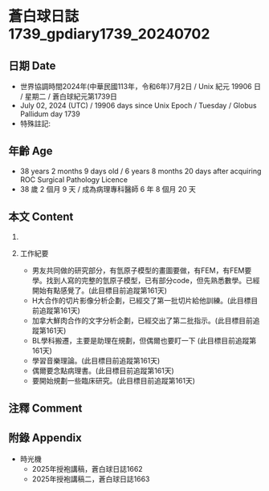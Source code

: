 [_metadata_:encoding]: - "utf-8"
[_metadata_:language]: - "zh-Hant-TW"
[_metadata_:fileformat]: - "markdown"
[_metadata_:MIME_type]: - "text/plain"
[_metadata_:markdown_version]: - "commonmark version 0.30"
[_metadata_:markdown_spec]: - "https://spec.commonmark.org/0.30/"

# 蒼白球日誌1739_gpdiary1739_20240702 #

## 日期 Date ##

* 世界協調時間2024年(中華民國113年，令和6年)7月2日 / Unix 紀元 19906 日 / 星期二 / 蒼白球紀元第1739日
* July 02, 2024 (UTC) / 19906 days since Unix Epoch / Tuesday / Globus Pallidum day 1739
* 特殊註記:

## 年齡 Age ##

* 38 years 2 months 9 days old / 6 years 8 months 20 days after acquiring ROC Surgical Pathology Licence
* 38 歲 2 個月 9 天 / 成為病理專科醫師 6 年 8 個月 20 天

## 本文 Content ##

1. 

2. 工作紀要

    - 男友共同做的研究部分，有氫原子模型的畫圖要做，有FEM，有FEM要學。找到人寫的完整的氫原子模型，已有部分code，但先熟悉數學。已經開始有點感覺了。(此目標目前追蹤第161天)
    - H大合作的切片影像分析企劃，已經交了第一批切片給他訓練。(此目標目前追蹤第161天)
    - 加拿大鮮肉合作的文字分析企劃，已經交出了第二批指示。(此目標目前追蹤第161天)
    - BL學科搬遷，主要是助理在規劃，但偶爾也要盯一下 (此目標目前追蹤第161天)
    - 學習音樂理論。(此目標目前追蹤第161天)
    - 偶爾要念點病理書。(此目標目前追蹤第161天)
    - 要開始規劃一些臨床研究。(此目標目前追蹤第161天)

## 注釋 Comment ##


## 附錄 Appendix ##

* 時光機
    - 2025年授袍講稿，蒼白球日誌1662
    - 2025年授袍講稿二，蒼白球日誌1663
